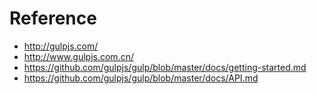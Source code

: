 
# Reference
- http://gulpjs.com/
- http://www.gulpjs.com.cn/
- https://github.com/gulpjs/gulp/blob/master/docs/getting-started.md
- https://github.com/gulpjs/gulp/blob/master/docs/API.md
